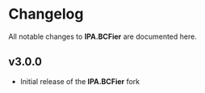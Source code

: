 # Changelog

All notable changes to **IPA.BCFier** are documented here.

## v3.0.0

- Initial release of the **IPA.BCFier** fork
